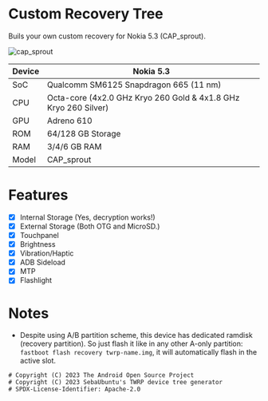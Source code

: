 # Custom Recovery Tree
Buils your own custom recovery for Nokia 5.3 (CAP_sprout).

![cap_sprout](https://fdn2.gsmarena.com/vv/pics/nokia/nokia-53-03.jpg)

| Device                  | Nokia 5.3                                          |
| ----------------------- | ---------------------------------------------------------|
| SoC                     | Qualcomm SM6125 Snapdragon 665 (11 nm)                      |      
| CPU                     | Octa-core (4x2.0 GHz Kryo 260 Gold & 4x1.8 GHz Kryo 260 Silver)  |
| GPU                     | Adreno 610                                             |
| ROM                     | 64/128 GB Storage                 |
| RAM                     | 3/4/6 GB RAM                 |
| Model                   | CAP_sprout |

# Features
- [X] Internal Storage (Yes, decryption works!)
- [X] External Storage (Both OTG and MicroSD.)
- [X] Touchpanel
- [X] Brightness
- [X] Vibration/Haptic
- [X] ADB Sideload
- [X] MTP
- [X] Flashlight

# Notes
- Despite using A/B partition scheme, this device has dedicated ramdisk (recovery partition). So just flash it like in any other A-only partition: `fastboot flash recovery twrp-name.img`, it will automatically flash in the active slot.

```
# Copyright (C) 2023 The Android Open Source Project
# Copyright (C) 2023 SebaUbuntu's TWRP device tree generator
# SPDX-License-Identifier: Apache-2.0
```
